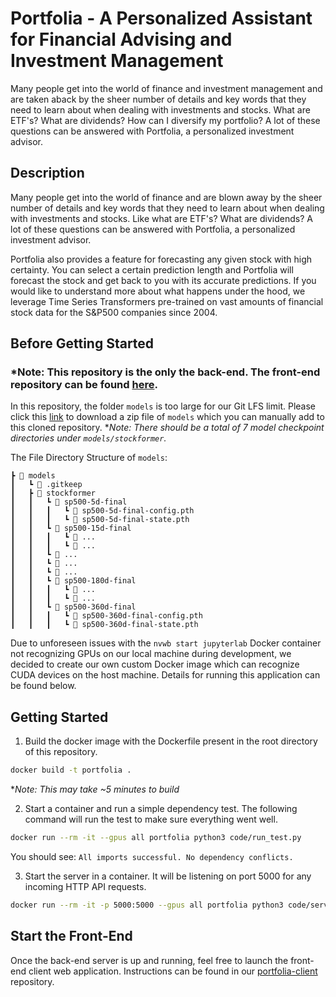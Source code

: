 # Portfolia - A Personalized Assistant for Financial Advising and Investment Management

Many people get into the world of finance and investment management and are taken aback by the sheer number of details and key words that they need to learn about when dealing with investments and stocks. What are ETF's? What are dividends? How can I diversify my portfolio? A lot of these questions can be answered with Portfolia, a personalized investment advisor.

## Description

Many people get into the world of finance and are blown away by the sheer number of details and key words that they need to learn about when dealing with investments and stocks. Like what are ETF's? What are dividends? A lot of these questions can be answered with Portfolia, a personalized investment advisor.

Portfolia also provides a feature for forecasting any given stock with high certainty. You can select a certain prediction length and Portfolia will forecast the stock and get back to you with its accurate predictions. If you would like to understand more about what happens under the hood, we leverage Time Series Transformers pre-trained on vast amounts of financial stock data for the S&P500 companies since 2004.

## Before Getting Started
### ***Note: This repository is the only the back-end. The front-end repository can be found [here](https://github.com/Jarhatz/portfolia-client).**

In this repository, the folder `models` is too large for our Git LFS limit. Please click this [link](https://google.com/) to download a zip file of `models` which you can manually add to this cloned repository. **Note: There should be a total of 7 model checkpoint directories under `models/stockformer`.*

The File Directory Structure of `models`:
```
┣ 📂 models
┃   ┗ 📜 .gitkeep
┃   ┣ 📂 stockformer
┃   ┃   ┗ 📂 sp500-5d-final
┃   ┃   ┃   ┗ 📜 sp500-5d-final-config.pth
┃   ┃   ┃   ┗ 📜 sp500-5d-final-state.pth
┃   ┃   ┗ 📂 sp500-15d-final
┃   ┃   ┃   ┗ 📜 ...
┃   ┃   ┃   ┗ 📜 ...
┃   ┃   ┗ 📂 ...
┃   ┃   ┗ 📂 ...
┃   ┃   ┗ 📂 ...
┃   ┃   ┗ 📂 sp500-180d-final
┃   ┃   ┃   ┗ 📜 ...
┃   ┃   ┃   ┗ 📜 ...
┃   ┃   ┗ 📂 sp500-360d-final
┃   ┃   ┃   ┗ 📜 sp500-360d-final-config.pth
┃   ┃   ┃   ┗ 📜 sp500-360d-final-state.pth
```

Due to unforeseen issues with the `nvwb start jupyterlab` Docker container not recognizing GPUs on our local machine during development, we decided to create our own custom Docker image which can recognize CUDA devices on the host machine. Details for running this application can be found below.

## Getting Started

1) Build the docker image with the Dockerfile present in the root directory of this repository.
```bash
docker build -t portfolia .
```
**Note: This may take ~5 minutes to build*

2) Start a container and run a simple dependency test. The following command will run the test to make sure everything went well.
```bash
docker run --rm -it --gpus all portfolia python3 code/run_test.py
```
You should see: `All imports successful. No dependency conflicts.`

3) Start the server in a container. It will be listening on port 5000 for any incoming HTTP API requests.
```bash
docker run --rm -it -p 5000:5000 --gpus all portfolia python3 code/server.py
```

## Start the Front-End
Once the back-end server is up and running, feel free to launch the front-end client web application. Instructions can be found in our [portfolia-client](https://github.com/Jarhatz/portfolia-client) repository.

